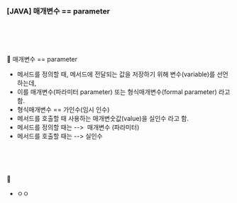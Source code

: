 ### [JAVA] 매개변수 == parameter

#

<br>
<br>

📍 매개변수 == parameter

-   메서드를 정의할 때, 메서드에 전달되는 값을 저장하기 위해 변수(variable)를 선언하는데,
-   이를 매개변수(파라미터 parameter) 또는 형식매개변수(formal parameter) 라고 함.
-   형식매개변수 == 가인수(임시 인수)
-   메서드를 호출할 때 사용하는 매개변숫값(value)을 실인수 라고 함.
-   메서드를 정의할 때는 -->  매개변수 (파라미터)
-   메서드를 호출할 때는 --> 실인수

<br>
<br>
<br>

📍 

-   ㅇㅇ

